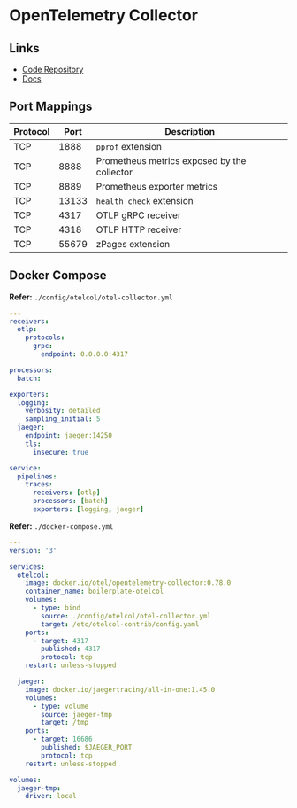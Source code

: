 # OpenTelemetry Collector

## Links

- [Code Repository](https://github.com/open-telemetry/opentelemetry-collector)
- [Docs](https://opentelemetry.io/docs/collector)

## Port Mappings

| Protocol | Port  | Description                                 |
| -------- | ----- | ------------------------------------------- |
| TCP      | 1888  | `pprof` extension                           |
| TCP      | 8888  | Prometheus metrics exposed by the collector |
| TCP      | 8889  | Prometheus exporter metrics                 |
| TCP      | 13133 | `health_check` extension                    |
| TCP      | 4317  | OTLP gRPC receiver                          |
| TCP      | 4318  | OTLP HTTP receiver                          |
| TCP      | 55679 | zPages extension                            |

## Docker Compose

**Refer:** `./config/otelcol/otel-collector.yml`

```yml
---
receivers:
  otlp:
    protocols:
      grpc:
        endpoint: 0.0.0.0:4317

processors:
  batch:

exporters:
  logging:
    verbosity: detailed
    sampling_initial: 5
  jaeger:
    endpoint: jaeger:14250
    tls:
      insecure: true

service:
  pipelines:
    traces:
      receivers: [otlp]
      processors: [batch]
      exporters: [logging, jaeger]
```

**Refer:** `./docker-compose.yml`

```yml
---
version: '3'

services:
  otelcol:
    image: docker.io/otel/opentelemetry-collector:0.78.0
    container_name: boilerplate-otelcol
    volumes:
      - type: bind
        source: ./config/otelcol/otel-collector.yml
        target: /etc/otelcol-contrib/config.yaml
    ports:
      - target: 4317
        published: 4317
        protocol: tcp
    restart: unless-stopped

  jaeger:
    image: docker.io/jaegertracing/all-in-one:1.45.0
    volumes:
      - type: volume
        source: jaeger-tmp
        target: /tmp
    ports:
      - target: 16686
        published: $JAEGER_PORT
        protocol: tcp
    restart: unless-stopped

volumes:
  jaeger-tmp:
    driver: local
```
